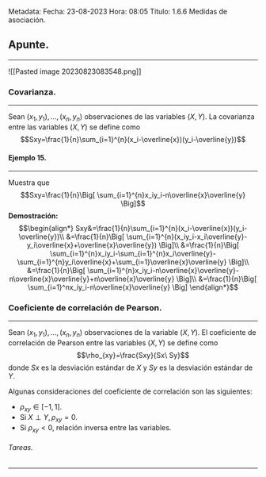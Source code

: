 Metadata:
Fecha: 23-08-2023
Hora: 08:05
Título: 1.6.6 Medidas de asociación.

## Apunte.
---
![[Pasted image 20230823083548.png]]

### Covarianza.
---
Sean $(x_1,y_1),\ldots,(x_n,y_n)$ observaciones de las variables $(X,Y)$. La covarianza entre las variables $(X,Y)$ se define como $$Sxy=\frac{1}{n}\sum_{i=1}^{n}(x_i-\overline{x})(y_i-\overline{y})$$

#### Ejemplo 15.
---
Muestra que $$Sxy=\frac{1}{n}\Big[ \sum_{i=1}^{n}x_iy_i-n\overline{x}\overline{y} \Big]$$
**Demostración:**
$$\begin{align*} Sxy&=\frac{1}{n}\sum_{i=1}^{n}(x_i-\overline{x})(y_i-\overline{y})\\ &=\frac{1}{n}\Big[ \sum_{i=1}^{n}(x_iy_i-x_i\overline{y}-y_i\overline{x}+\overline{x}\overline{y}) \Big]\\ &=\frac{1}{n}\Big[ \sum_{i=1}^{n}x_iy_i-\sum_{i=1}^{n}x_i\overline{y}-\sum_{i=1}^{n}y_i\overline{x}+\sum_{i=1}\overline{x}\overline{y} \Big]\\ &=\frac{1}{n}\Big[ \sum_{i=1}^{n}x_iy_i-n\overline{x}\overline{y}-n\overline{x}\overline{y}+n\overline{x}\overline{y} \Big]\\ &=\frac{1}{n}\Big[ \sum_{i=1}^nx_iy_i-n\overline{x}\overline{y} \Big] \end{align*}$$


### Coeficiente de correlación de Pearson.
---
Sean $(x_1,y_1),\ldots,(x_n,y_n)$ observaciones de la variable $(X,Y)$. El coeficiente de correlación de Pearson entre las variables $(X,Y)$ se define como $$\rho_{xy}=\frac{Sxy}{Sx\ Sy}$$ donde $Sx$ es la desviación estándar de $X$ y $Sy$ es la desviación estándar de $Y$.

Algunas consideraciones del coeficiente de correlación son las siguientes:
- $\rho_{xy}\in[-1,1]$.
- Si $X\perp Y,\rho_{xy}=0$.
- Si $\rho_{xy}<0$, relación inversa entre las variables.


###### Tareas.
---

